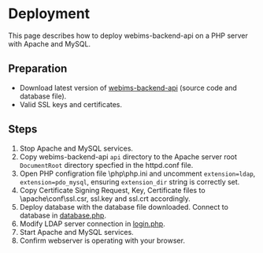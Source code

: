 # Deployment
This page describes how to deploy webims-backend-api on a PHP server with Apache and MySQL.

## Preparation
- Download latest version of [webims-backend-api](https://github.com/zammitjohn/webims-backend-api/releases) (source code and database file).
- Valid SSL keys and certificates.

## Steps
1. Stop Apache and MySQL services.
2. Copy webims-backend-api ```api``` directory to the Apache server root ```DocumentRoot``` directory specfied in the httpd.conf file.
3. Open PHP configration file \php\php.ini and uncomment ```extension=ldap```, ```extension=pdo_mysql```, ensuring ```extension_dir``` string is correctly set.
4. Copy Certificate Signing Request, Key, Certificate files to \apache\conf\ssl.csr, ssl.key and ssl.crt accordingly.
5. Deploy database with the database file downloaded. Connect to database in [database.php](../api/config/database.php).
6. Modify LDAP server connection in [login.php](../api/user/login.php).
7. Start Apache and MySQL services.
8. Confirm webserver is operating with your browser.